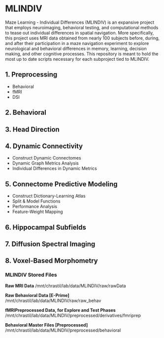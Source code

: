 # MLINDIV
Maze Learning - Individual Differences (MLINDIV) is an expansive project that employs neuroimaging, behavioral testing, and computational methods to tease out individual differences in spatial navigation. More specifically, this project uses MRI data obtained from nearly 100 subjects before, during, and after their participation in a maze navigation experiment to explore neurological and behavioral differences in memory, learning, decision making, and other cognitive processes. This repository is meant to hold the most up to date scripts necessary for each subproject tied to MLINDIV.

## 1. **Preprocessing**
   * Behavioral
   * fMRI
   * DSI

## 2. **Behavioral**
## 3. **Head Direction**
## 4. **Dynamic Connectivity**
   * Construct Dynamic Connectomes
   * Dynamic Graph Metrics Analysis
   * Individual Differences in Dynamic Metrics

## 5. **Connectome Predictive Modeling**
   * Construct Dictionary-Learning Atlas
   * Split & Model Functions
   * Performance Analysis
   * Feature-Weight Mapping

## 6. **Hippocampal Subfields**
## 7. **Diffusion Spectral Imaging**
## 8. **Voxel-Based Morphometry**

### **MLINDIV Stored Files**
**Raw MRI Data**
/mnt/chrastil/lab/data/MLINDIV/raw/rawData

**Raw Behavioral Data [E-Prime]**
/mnt/chrastil/lab/data/MLINDIV/raw/raw_behav

**fMRIPreprocessed Data, for Explore and Test Phases**
/mnt/chrastil/lab/data/MLINDIV/preprocessed/derivatives/fmriprep

**Behavioral Master Files [Preprocessed]**
/mnt/chrastil/lab/data/MLINDIV/preprocessed/behavioral
